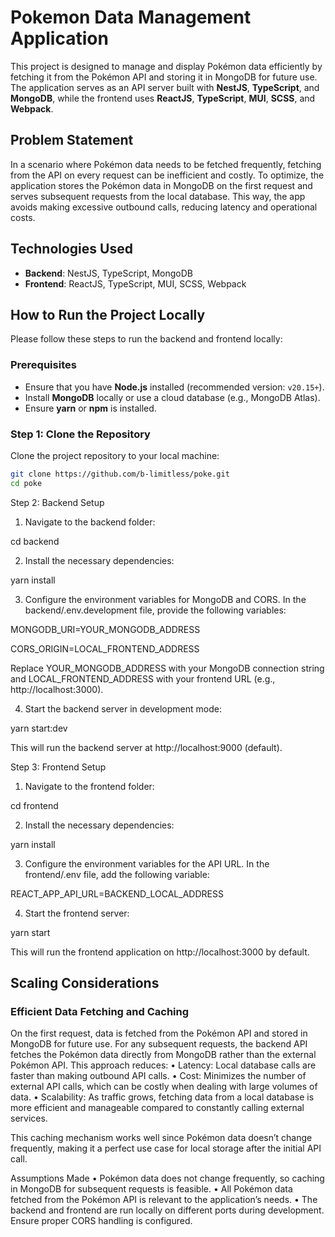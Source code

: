 # Pokemon Data Management Application

This project is designed to manage and display Pokémon data efficiently by fetching it from the Pokémon API and storing it in MongoDB for future use. The application serves as an API server built with **NestJS**, **TypeScript**, and **MongoDB**, while the frontend uses **ReactJS**, **TypeScript**, **MUI**, **SCSS**, and **Webpack**.

## Problem Statement

In a scenario where Pokémon data needs to be fetched frequently, fetching from the API on every request can be inefficient and costly. To optimize, the application stores the Pokémon data in MongoDB on the first request and serves subsequent requests from the local database. This way, the app avoids making excessive outbound calls, reducing latency and operational costs.

## Technologies Used

- **Backend**: NestJS, TypeScript, MongoDB
- **Frontend**: ReactJS, TypeScript, MUI, SCSS, Webpack


## How to Run the Project Locally

Please follow these steps to run the backend and frontend locally:

### Prerequisites

- Ensure that you have **Node.js** installed (recommended version: `v20.15+`).
- Install **MongoDB** locally or use a cloud database (e.g., MongoDB Atlas).
- Ensure **yarn** or **npm** is installed.

### Step 1: Clone the Repository

Clone the project repository to your local machine:

```bash
git clone https://github.com/b-limitless/poke.git
cd poke
```

Step 2: Backend Setup
1.	Navigate to the backend folder:

cd backend

2.	Install the necessary dependencies:

yarn install

3.	Configure the environment variables for MongoDB and CORS.
In the backend/.env.development file, provide the following variables:

MONGODB_URI=YOUR_MONGODB_ADDRESS

CORS_ORIGIN=LOCAL_FRONTEND_ADDRESS

Replace YOUR_MONGODB_ADDRESS with your MongoDB connection string and LOCAL_FRONTEND_ADDRESS with your frontend URL (e.g., http://localhost:3000).

4.	Start the backend server in development mode:

yarn start:dev

This will run the backend server at http://localhost:9000 (default).

Step 3: Frontend Setup
1.	Navigate to the frontend folder:

cd frontend

2.	Install the necessary dependencies:

yarn install

3.	Configure the environment variables for the API URL.
In the frontend/.env file, add the following variable:

REACT_APP_API_URL=BACKEND_LOCAL_ADDRESS

4. Start the frontend server:

yarn start

This will run the frontend application on http://localhost:3000 by default.

##  Scaling Considerations

### Efficient Data Fetching and Caching

On the first request, data is fetched from the Pokémon API and stored in MongoDB for future use. For any subsequent requests, the backend API fetches the Pokémon data directly from MongoDB rather than the external Pokémon API. This approach reduces:
	•	Latency: Local database calls are faster than making outbound API calls.
	•	Cost: Minimizes the number of external API calls, which can be costly when dealing with large volumes of data.
	•	Scalability: As traffic grows, fetching data from a local database is more efficient and manageable compared to constantly calling external services.

This caching mechanism works well since Pokémon data doesn’t change frequently, making it a perfect use case for local storage after the initial API call.

Assumptions Made
	•	Pokémon data does not change frequently, so caching in MongoDB for subsequent requests is feasible.
	•	All Pokémon data fetched from the Pokémon API is relevant to the application’s needs.
	•	The backend and frontend are run locally on different ports during development. Ensure proper CORS handling is configured.




